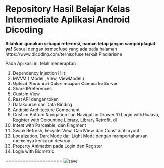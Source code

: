 # Repository Hasil Belajar Kelas Intermediate Aplikasi Android Dicoding
**Silahkan gunakan sebagai referensi, namun tetap jangan sampai plagiat ya!**
Sesuai dengan termsofuse yang ada pada halaman https://www.dicoding.com/termsofuse terkait <a href='https://www.dicoding.com/blog/plagiarisme/'>Plagiarisme</a>

Pada Aplikasi ini telah menerapkan
1. Dependency Injection Hilt
2. MVVM ( Model , View, ViewModel )
3. Upload Photo dari Galeri maupun Camera ke Server
4. SharedPreferences
5. Custom View 
6. Rest API dengan token 
7. DataSource dan Data Binding 
8. Android Architecture Component
9. Custom Bottom Navigation dan Navigation Drawer
10.Login with RxJava, Register with Corountine Library, Library Retrofit, dll
11. Intent with Parceable, dan Fragment 
12. Swipe Refresh, RecyclerView, CardView, dan ConstraintLayout
13. Localization, Dark Mode dan Light Mode dengan mempertahankan theme nya ketika on destroy. 
14. Property Animation pada Login dan Register
15. Login with Biometric


====================
![save](https://user-images.githubusercontent.com/43689759/210289445-b068f32a-eac6-4246-b0ca-6363aadc4d7f.png)
